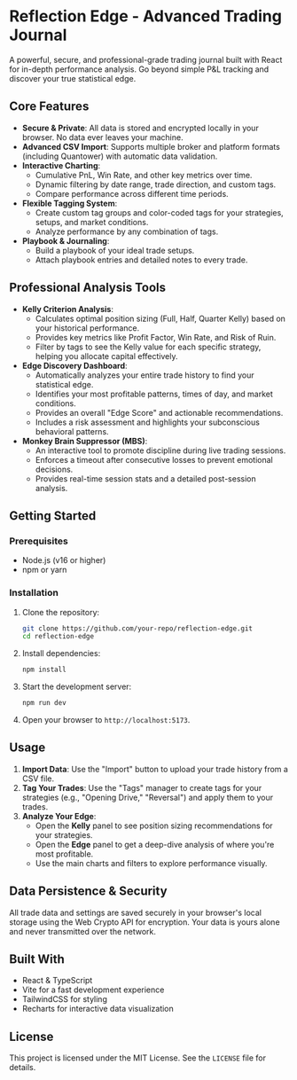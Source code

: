 # Reflection Edge - Advanced Trading Journal

A powerful, secure, and professional-grade trading journal built with React for in-depth performance analysis. Go beyond simple P&L tracking and discover your true statistical edge.

## Core Features

- **Secure & Private**: All data is stored and encrypted locally in your browser. No data ever leaves your machine.
- **Advanced CSV Import**: Supports multiple broker and platform formats (including Quantower) with automatic data validation.
- **Interactive Charting**:
  - Cumulative PnL, Win Rate, and other key metrics over time.
  - Dynamic filtering by date range, trade direction, and custom tags.
  - Compare performance across different time periods.
- **Flexible Tagging System**:
  - Create custom tag groups and color-coded tags for your strategies, setups, and market conditions.
  - Analyze performance by any combination of tags.
- **Playbook & Journaling**:
  - Build a playbook of your ideal trade setups.
  - Attach playbook entries and detailed notes to every trade.

## Professional Analysis Tools

- **Kelly Criterion Analysis**:
  - Calculates optimal position sizing (Full, Half, Quarter Kelly) based on your historical performance.
  - Provides key metrics like Profit Factor, Win Rate, and Risk of Ruin.
  - Filter by tags to see the Kelly value for each specific strategy, helping you allocate capital effectively.
- **Edge Discovery Dashboard**:
  - Automatically analyzes your entire trade history to find your statistical edge.
  - Identifies your most profitable patterns, times of day, and market conditions.
  - Provides an overall "Edge Score" and actionable recommendations.
  - Includes a risk assessment and highlights your subconscious behavioral patterns.
- **Monkey Brain Suppressor (MBS)**:
  - An interactive tool to promote discipline during live trading sessions.
  - Enforces a timeout after consecutive losses to prevent emotional decisions.
  - Provides real-time session stats and a detailed post-session analysis.

## Getting Started

### Prerequisites

- Node.js (v16 or higher)
- npm or yarn

### Installation

1.  Clone the repository:
    ```bash
    git clone https://github.com/your-repo/reflection-edge.git
    cd reflection-edge
    ```
2.  Install dependencies:
    ```bash
    npm install
    ```
3.  Start the development server:
    ```bash
    npm run dev
    ```
4.  Open your browser to `http://localhost:5173`.

## Usage

1.  **Import Data**: Use the "Import" button to upload your trade history from a CSV file.
2.  **Tag Your Trades**: Use the "Tags" manager to create tags for your strategies (e.g., "Opening Drive," "Reversal") and apply them to your trades.
3.  **Analyze Your Edge**:
    *   Open the **Kelly** panel to see position sizing recommendations for your strategies.
    *   Open the **Edge** panel to get a deep-dive analysis of where you're most profitable.
    *   Use the main charts and filters to explore performance visually.

## Data Persistence & Security

All trade data and settings are saved securely in your browser's local storage using the Web Crypto API for encryption. Your data is yours alone and never transmitted over the network.

## Built With

- React & TypeScript
- Vite for a fast development experience
- TailwindCSS for styling
- Recharts for interactive data visualization

## License

This project is licensed under the MIT License. See the `LICENSE` file for details.
